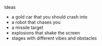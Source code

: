 
Ideas

- a gold car that you should crash into
- a robot that chases you
- a missile target
- explosions that shake the screen
- stages with different vibes and obstacles
